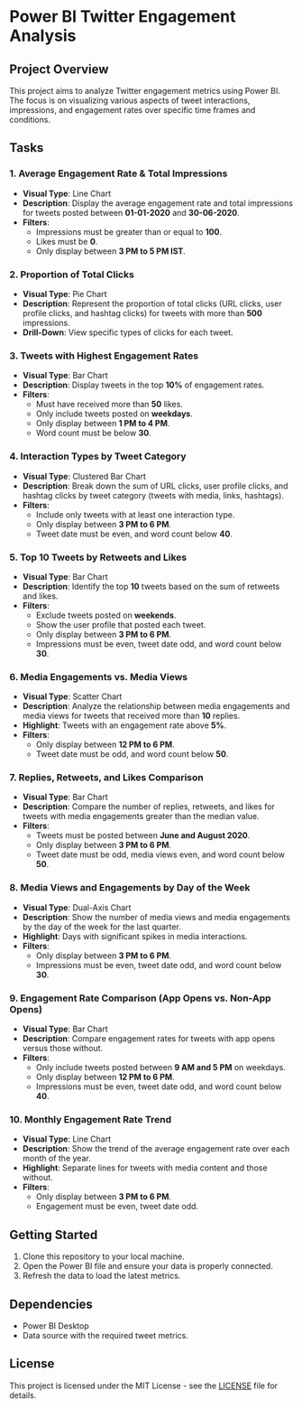 # Power BI Twitter Engagement Analysis

## Project Overview
This project aims to analyze Twitter engagement metrics using Power BI. The focus is on visualizing various aspects of tweet interactions, impressions, and engagement rates over specific time frames and conditions.

## Tasks

### 1. Average Engagement Rate & Total Impressions
- **Visual Type**: Line Chart
- **Description**: Display the average engagement rate and total impressions for tweets posted between **01-01-2020** and **30-06-2020**.
- **Filters**:
  - Impressions must be greater than or equal to **100**.
  - Likes must be **0**.
  - Only display between **3 PM to 5 PM IST**.

### 2. Proportion of Total Clicks
- **Visual Type**: Pie Chart
- **Description**: Represent the proportion of total clicks (URL clicks, user profile clicks, and hashtag clicks) for tweets with more than **500** impressions.
- **Drill-Down**: View specific types of clicks for each tweet.

### 3. Tweets with Highest Engagement Rates
- **Visual Type**: Bar Chart
- **Description**: Display tweets in the top **10%** of engagement rates.
- **Filters**:
  - Must have received more than **50** likes.
  - Only include tweets posted on **weekdays**.
  - Only display between **1 PM to 4 PM**.
  - Word count must be below **30**.

### 4. Interaction Types by Tweet Category
- **Visual Type**: Clustered Bar Chart
- **Description**: Break down the sum of URL clicks, user profile clicks, and hashtag clicks by tweet category (tweets with media, links, hashtags).
- **Filters**:
  - Include only tweets with at least one interaction type.
  - Only display between **3 PM to 6 PM**.
  - Tweet date must be even, and word count below **40**.

### 5. Top 10 Tweets by Retweets and Likes
- **Visual Type**: Bar Chart
- **Description**: Identify the top **10** tweets based on the sum of retweets and likes.
- **Filters**:
  - Exclude tweets posted on **weekends**.
  - Show the user profile that posted each tweet.
  - Only display between **3 PM to 6 PM**.
  - Impressions must be even, tweet date odd, and word count below **30**.

### 6. Media Engagements vs. Media Views
- **Visual Type**: Scatter Chart
- **Description**: Analyze the relationship between media engagements and media views for tweets that received more than **10** replies.
- **Highlight**: Tweets with an engagement rate above **5%**.
- **Filters**:
  - Only display between **12 PM to 6 PM**.
  - Tweet date must be odd, and word count below **50**.

### 7. Replies, Retweets, and Likes Comparison
- **Visual Type**: Bar Chart
- **Description**: Compare the number of replies, retweets, and likes for tweets with media engagements greater than the median value.
- **Filters**:
  - Tweets must be posted between **June and August 2020**.
  - Only display between **3 PM to 6 PM**.
  - Tweet date must be odd, media views even, and word count below **50**.

### 8. Media Views and Engagements by Day of the Week
- **Visual Type**: Dual-Axis Chart
- **Description**: Show the number of media views and media engagements by the day of the week for the last quarter.
- **Highlight**: Days with significant spikes in media interactions.
- **Filters**:
  - Only display between **3 PM to 6 PM**.
  - Impressions must be even, tweet date odd, and word count below **30**.

### 9. Engagement Rate Comparison (App Opens vs. Non-App Opens)
- **Visual Type**: Bar Chart
- **Description**: Compare engagement rates for tweets with app opens versus those without.
- **Filters**:
  - Only include tweets posted between **9 AM and 5 PM** on weekdays.
  - Only display between **12 PM to 6 PM**.
  - Impressions must be even, tweet date odd, and word count below **40**.

### 10. Monthly Engagement Rate Trend
- **Visual Type**: Line Chart
- **Description**: Show the trend of the average engagement rate over each month of the year.
- **Highlight**: Separate lines for tweets with media content and those without.
- **Filters**:
  - Only display between **3 PM to 6 PM**.
  - Engagement must be even, tweet date odd.

## Getting Started
1. Clone this repository to your local machine.
2. Open the Power BI file and ensure your data is properly connected.
3. Refresh the data to load the latest metrics.

## Dependencies
- Power BI Desktop
- Data source with the required tweet metrics.

## License
This project is licensed under the MIT License - see the [LICENSE](LICENSE) file for details.
